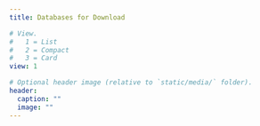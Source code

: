 ```yaml
---
title: Databases for Download

# View.
#   1 = List
#   2 = Compact
#   3 = Card
view: 1

# Optional header image (relative to `static/media/` folder).
header:
  caption: ""
  image: ""
---
```


